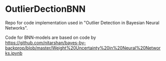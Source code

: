 # OutlierDectionBNN
Repo for code implementation used in "Outlier Detection in Bayesian Neural Networks".

Code for BNN-models are based on code by https://github.com/nitarshan/bayes-by-backprop/blob/master/Weight%20Uncertainty%20in%20Neural%20Networks.ipynb
